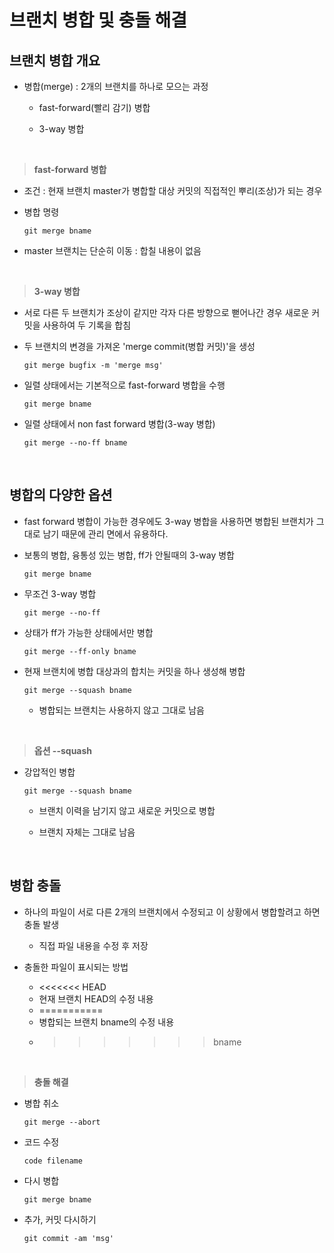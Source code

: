 # 브랜치 병합 및 충돌 해결

## 브랜치 병합 개요

- 병합(merge) : 2개의 브랜치를 하나로 모으는 과정

  - fast-forward(빨리 감기) 병합
 
  - 3-way 병합

<br>

>**fast-forward 병합**

- 조건 : 현재 브랜치 master가 병합할 대상 커밋의 직접적인 뿌리(조상)가 되는 경우

- 병합 명령
  ```
  git merge bname
  ```

- master 브랜치는 단순히 이동 : 합칠 내용이 없음


<br>

>**3-way 병합**

- 서로 다른 두 브랜치가 조상이 같지만 각자 다른 방향으로 뻗어나간 경우 새로운 커밋을 사용하여 두 기록을 합침

- 두 브랜치의 변경을 가져온 'merge commit(병합 커밋)'을 생성
  ```
  git merge bugfix -m 'merge msg'
  ```

- 일렬 상태에서는 기본적으로 fast-forward 병합을 수행
  ```
  git merge bname
  ```

- 일렬 상태에서 non fast forward 병합(3-way 병합)
  ```
  git merge --no-ff bname
  ```

<br>

## 병합의 다양한 옵션

- fast forward 병합이 가능한 경우에도 3-way 병합을 사용하면 병합된 브랜치가 그대로 남기 때문에 관리 면에서 유용하다.

- 보통의 병합, 융통성 있는 병합, ff가 안될때의 3-way 병합
  ```
  git merge bname
  ```

- 무조건 3-way 병합
  ```
  git merge --no-ff
  ```

- 상태가 ff가 가능한 상태에서만 병합
  ```
  git merge --ff-only bname
  ```
  
- 현재 브랜치에 병합 대상과의 합치는 커밋을 하나 생성해 병합
  ```
  git merge --squash bname
  ```
  - 병합되는 브랜치는 사용하지 않고 그대로 남음


<br>

>**옵션 --squash**

- 강압적인 병합
  ```
  git merge --squash bname
  ```
  - 브랜치 이력을 남기지 않고 새로운 커밋으로 병합
 
  - 브랜치 자체는 그대로 남음


<br>

## 병합 충돌

- 하나의 파일이 서로 다른 2개의 브랜치에서 수정되고 이 상황에서 병합할려고 하면 충돌 발생

  - 직접 파일 내용을 수정 후 저장


- 충돌한 파일이 표시되는 방법

  - <<<<<<< HEAD
  - 현재 브랜치 HEAD의 수정 내용
  - ===========
  - 병합되는 브랜치 bname의 수정 내용
  - >>>>>>> bname

<br>

>**충돌 해결**

- 병합 취소
  ```
  git merge --abort
  ```

- 코드 수정
  ```
  code filename
  ```


- 다시 병합
  ```
  git merge bname
  ```

- 추가, 커밋 다시하기
  ```
  git commit -am 'msg'
  ```





























